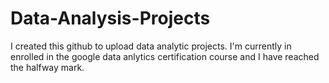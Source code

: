 # Data-Analysis-Projects

I created this github to upload data analytic projects. I'm currently in enrolled in the google data anlytics certification course and I have reached the halfway mark. 
